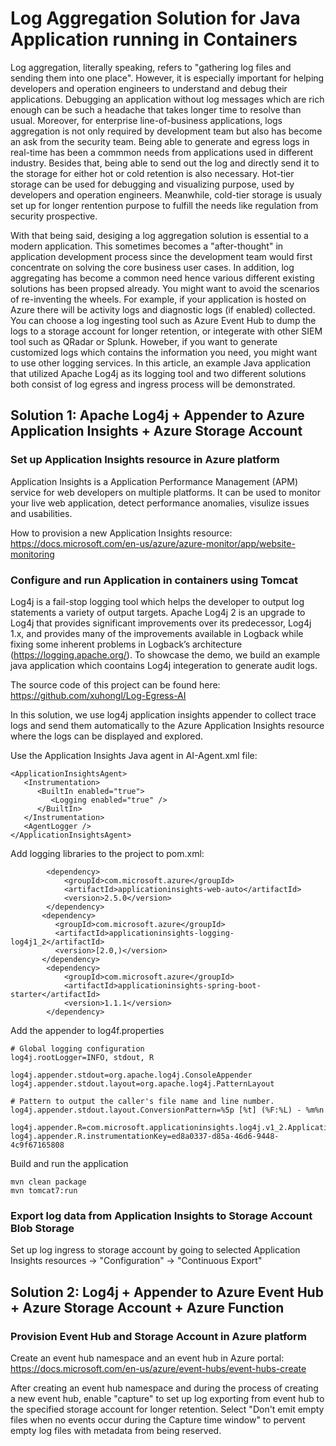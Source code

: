 # Log Aggregation Solution for Java Application running in Containers

Log aggregation, literally speaking, refers to "gathering log files and sending them into one place". However, it is especially important for helping developers and operation engineers to understand and debug their applications. Debugging an application without log messages which are rich enough can be such a headache that takes longer time to resolve than usual. Moreover, for enterprise line-of-business applications, logs aggregation is not only required by development team but also has become an ask from the security team. Being able to generate and egress logs in real-time has been a commmon needs from applications used in different industry. Besides that, being able to send out the log and directly send it to the storage for either hot or cold retention is also necessary. Hot-tier storage can be used for debugging and visualizing purpose, used by developers and operation engineers. Meanwhile, cold-tier storage is usualy set up for longer rentention purpose to fulfill the needs like regulation from security prospective. 

With that being said, desiging a log aggregation solution is essential to a modern application. This sometimes becomes a "after-thought" in application development process since the development team would first concentrate on solving the core business user cases. In addition, log aggregating has become a common need hence various different existing solutions has been propsed already. You might want to avoid the scenarios of re-inventing the wheels. For example, if your application is hosted on Azure there will be activity logs and diagnostic logs (if enabled) collected. You can choose a log ingesting tool such as Azure Event Hub to dump the logs to a storage account for longer retention, or integerate with other SIEM tool such as QRadar or Splunk. Howeber, if you want to generate customized logs which contains the information you need, you might want to use other logging services. In this article, an example Java application that utilized Apache Log4j as its logging tool and two different solutions both consist of log egress and ingress process will be demonstrated. 

## Solution 1: Apache Log4j + Appender to Azure Application Insights + Azure Storage Account
### Set up Application Insights resource in Azure platform
Application Insights is a Application Performance Management (APM) service for web developers on multiple platforms. It can be used to monitor your live web application, detect performance anomalies, visulize issues and usabilities. 

How to provision a new Application Insights resource: https://docs.microsoft.com/en-us/azure/azure-monitor/app/website-monitoring 

### Configure and run Application in containers using Tomcat
Log4j is a fail-stop logging tool which helps the developer to output log statements a variety of output targets. Apache Log4j 2 is an upgrade to Log4j that provides significant improvements over its predecessor, Log4j 1.x, and provides many of the improvements available in Logback while fixing some inherent problems in Logback’s architecture (https://logging.apache.org/). To showcase the demo, we build an example java application which coontains Log4j integeration to generate audit logs. 

The source code of this project can be found here: https://github.com/xuhongl/Log-Egress-AI 

In this solution, we use log4j application insights appender to collect trace logs and send them automatically to the Azure Application Insights resource where the logs can be displayed and explored. 

Use the Application Insights Java agent in AI-Agent.xml file:
```
<ApplicationInsightsAgent>
   <Instrumentation>
      <BuiltIn enabled="true">
         <Logging enabled="true" />
      </BuiltIn>
   </Instrumentation>
   <AgentLogger />
</ApplicationInsightsAgent>
```

Add logging libraries to the project to pom.xml:
```
    	<dependency>
			<groupId>com.microsoft.azure</groupId>
			<artifactId>applicationinsights-web-auto</artifactId>
			<version>2.5.0</version>
		</dependency>
       <dependency>
          <groupId>com.microsoft.azure</groupId>
          <artifactId>applicationinsights-logging-log4j1_2</artifactId>
          <version>[2.0,)</version>
       </dependency>
	   	<dependency>
			<groupId>com.microsoft.azure</groupId>
			<artifactId>applicationinsights-spring-boot-starter</artifactId>
			<version>1.1.1</version>
		</dependency>
```

Add the appender to log4f.properties
```
# Global logging configuration
log4j.rootLogger=INFO, stdout, R

log4j.appender.stdout=org.apache.log4j.ConsoleAppender
log4j.appender.stdout.layout=org.apache.log4j.PatternLayout

# Pattern to output the caller's file name and line number.
log4j.appender.stdout.layout.ConversionPattern=%5p [%t] (%F:%L) - %m%n

log4j.appender.R=com.microsoft.applicationinsights.log4j.v1_2.ApplicationInsightsAppender
log4j.appender.R.instrumentationKey=ed8a0337-d85a-46d6-9448-4c9f67165808
```

Build and run the application
```
mvn clean package
mvn tomcat7:run
```

### Export log data from Application Insights to Storage Account Blob Storage
Set up log ingress to storage account by going to selected Application Insights resources -> "Configuration" -> "Continuous Export"


## Solution 2: Log4j + Appender to Azure Event Hub + Azure Storage Account + Azure Function

### Provision Event Hub and Storage Account in Azure platform
Create an event hub namespace and an event hub in Azure portal: https://docs.microsoft.com/en-us/azure/event-hubs/event-hubs-create

After creating an event hub namespace and during the process of creating a new event hub, enable "capture" to set up log exporting from event hub to the specified storage account for longer retention. Select "Don't emit empty files when no events occur during the Capture time window" to pervent empty log files with metadata from being reserved. 



